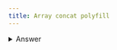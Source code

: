 ```yaml
---
title: Array concat polyfill
---
```


<details>
    <summary>Answer</summary>
```js
Array.prototype.concatImpl = function (arr) {
	const newArr = this.slice()
	newArr.push(...arr)
	return newArr
}
```
</details>
